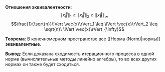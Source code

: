 **Отношения эквивалентности**:
$$\lVert \vec{x}\rVert_1 \geq \lVert \vec{x}\rVert_2 \geq \lVert \vec{x}\rVert_{\infty}$$$$\frac{1}{\sqrt{n}}\lVert \vec{x}\rVert_1 \leq \lVert \vec{x}\rVert_2 \leq \sqrt{n}\ \lVert \vec{x}\rVert_{\infty}$$

**Теорема**:
В конечномерном пространстве все [[Норма (Norm)|нормы]] **эквивалентные**.

**Вывод**:
Если доказана сходимость итерационного процесса в одной норме (вычислительные методы линейно алгебры), то во всех других нормах он также будет сходиться.